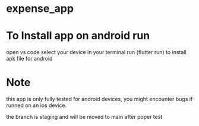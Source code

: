 # expense_app

# To Install app on android run 
open vs code select your device 
in your terminal run (flutter run) to install apk file for android

# Note 
this app is only fully tested for android devices,
you might encounter bugs if runned on an ios device.

the branch is staging and will be moved to main after poper test